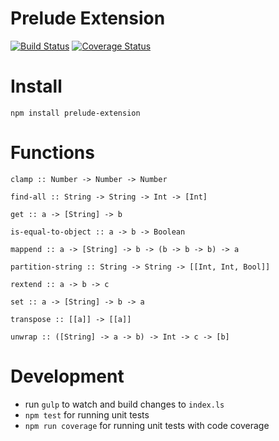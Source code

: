 Prelude Extension
=============================================

[![Build Status](https://travis-ci.org/furqanZafar/prelude-extension.svg?branch=master)](https://travis-ci.org/furqanZafar/prelude-extension)
[![Coverage Status](https://coveralls.io/repos/furqanZafar/prelude-extension/badge.svg?branch=master&service=github)](https://coveralls.io/github/furqanZafar/prelude-extension?branch=master)

# Install
`npm install prelude-extension`

# Functions
`clamp :: Number -> Number -> Number`

`find-all :: String -> String -> Int -> [Int]`

`get :: a -> [String] -> b`

`is-equal-to-object :: a -> b -> Boolean`

`mappend :: a -> [String] -> b -> (b -> b -> b) -> a` 

`partition-string :: String -> String -> [[Int, Int, Bool]]`

`rextend :: a -> b -> c`

`set :: a -> [String] -> b -> a`

`transpose :: [[a]] -> [[a]]`

`unwrap :: ([String] -> a -> b) -> Int -> c -> [b]`

# Development
* run `gulp` to watch and build changes to `index.ls`
* `npm test` for running unit tests
* `npm run coverage` for running unit tests with code coverage